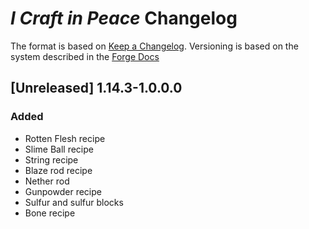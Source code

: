 # *I Craft in Peace* Changelog

The format is based on [Keep a Changelog][1].
Versioning is based on the system described in the [Forge Docs][2]

[1]:https://keepachangelog.com/en/1.0.0/
[2]:https://mcforge.readthedocs.io/en/1.13.x/conventions/versioning/#versioning

## [Unreleased] 1.14.3-1.0.0.0

### Added
- Rotten Flesh recipe
- Slime Ball recipe
- String recipe
- Blaze rod recipe
- Nether rod
- Gunpowder recipe
- Sulfur and sulfur blocks
- Bone recipe
